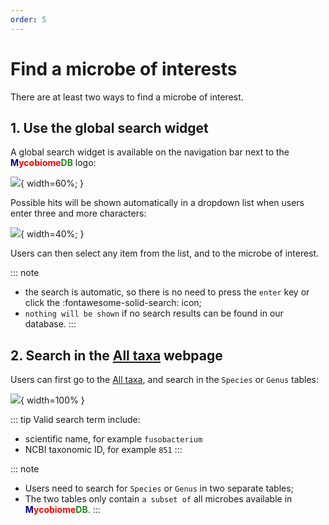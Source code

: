 ```yaml
---
order: 5
---
```

# Find a microbe of interests

There are at least two ways to find a microbe of interest.

## 1. Use the global search widget

A global search widget is available on the navigation bar next to the <b><span style="color:darkblue">M</span><span style="color:red">ycobiome</span><span style="color:forestgreen">DB</span></b> logo:

![](https://github.com/evolgeniusteam/gmrepodocumentation/tree/gh-pages/usage/images/finder/globalsearchwidget.png){ width=60%; }

Possible hits will be shown automatically in a dropdown list when users enter three and more characters:

![](https://github.com/evolgeniusteam/gmrepodocumentation/tree/gh-pages/usage/images/finder/globalsearchtaxonfuso.png){ width=40%; }

Users can then select any item from the list, and to the microbe of interest. 

::: note
* the search is automatic, so there is no need to press the <code>enter</code> key or click the :fontawesome-solid-search: icon;
* <code>nothing will be shown</code> if no search results can be found in our database.
:::

## 2. Search in the [All taxa](https://mycobiome.humangut.info/taxon) webpage

Users can first go to the [All taxa](https://mycobiome.humangut.info/taxon), and search in the <code>Species</code> or <code>Genus</code> tables:

![](https://github.com/evolgeniusteam/gmrepodocumentation/tree/gh-pages/usage/images/finder/findspecies.png){ width=100% }

::: tip
Valid search term include:

* scientific name, for example `fusobacterium`
* NCBI taxonomic ID, for example `851`
:::

::: note
* Users need to search for `Species` or `Genus` in two separate tables;
* The two tables only contain `a subset of` all microbes available in <b><span style="color:darkblue">M</span><span style="color:red">ycobiome</span><span style="color:forestgreen">DB</span></b>.
:::